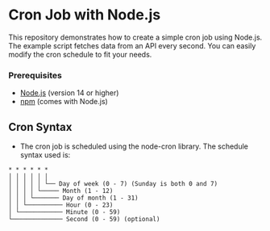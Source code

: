 # Cron Job with Node.js

This repository demonstrates how to create a simple cron job using Node.js. The example script fetches data from an API every second. You can easily modify the cron schedule to fit your needs.

### Prerequisites

- [Node.js](https://nodejs.org/) (version 14 or higher)
- [npm](https://www.npmjs.com/) (comes with Node.js)

## Cron Syntax
- The cron job is scheduled using the node-cron library. The schedule syntax used is:
```
* * * * * *
│ │ │ │ │ │
│ │ │ │ │ └── Day of week (0 - 7) (Sunday is both 0 and 7)
│ │ │ │ └───── Month (1 - 12)
│ │ │ └─────── Day of month (1 - 31)
│ │ └────────── Hour (0 - 23)
│ └──────────── Minute (0 - 59)
└────────────── Second (0 - 59) (optional)
```
